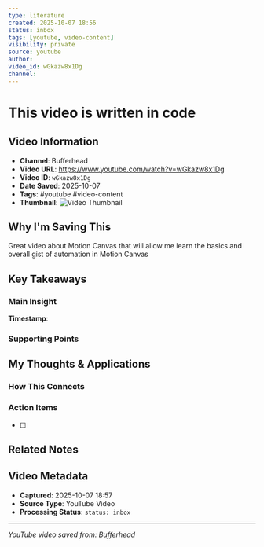 ```yaml
---
type: literature
created: 2025-10-07 18:56
status: inbox
tags: [youtube, video-content]
visibility: private
source: youtube
author: 
video_id: wGkazw8x1Dg
channel: 
---
```



# This video is written in code

## Video Information
- **Channel**: Bufferhead
- **Video URL**: https://www.youtube.com/watch?v=wGkazw8x1Dg
- **Video ID**: `wGkazw8x1Dg`
- **Date Saved**: 2025-10-07
- **Tags**: #youtube #video-content
- **Thumbnail**: ![Video Thumbnail](https://i.ytimg.com/vi/wGkazw8x1Dg/hqdefault.jpg)

## Why I'm Saving This
Great video about Motion Canvas that will allow me learn the basics and overall gist of automation in Motion Canvas

## Key Takeaways
<!-- As you watch, capture key points here -->

### Main Insight
> 

**Timestamp**: 

### Supporting Points
<!-- Add more as you watch -->

## My Thoughts & Applications

### How This Connects
<!-- Links to your existing knowledge -->

### Action Items
- [ ] 

## Related Notes
<!-- Add [[wiki-links]] as you make connections -->

## Video Metadata
<!-- Auto-filled for future reference -->
- **Captured**: 2025-10-07 18:57
- **Source Type**: YouTube Video
- **Processing Status**: `status: inbox`

---
*YouTube video saved from: Bufferhead*
